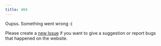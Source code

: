 ```yaml
---
title: 404
---
```


Oupss.
Something went wrong :(

Please create a [new Issue](https://github.com/kayoo123/DSA-DB/issues) if you want to give a suggestion or report bugs that happened on the website.
